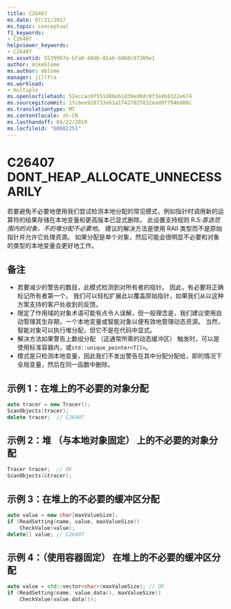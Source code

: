 ```yaml
---
title: C26407
ms.date: 07/21/2017
ms.topic: conceptual
f1_keywords:
- C26407
helpviewer_keywords:
- C26407
ms.assetid: 5539907a-bfa0-40db-82a6-b860c97209e1
author: mikeblome
ms.author: mblome
manager: jillfra
ms.workload:
- multiple
ms.openlocfilehash: 52eccac6f551d88eb1d39ed0dc0f3e4b8122e674
ms.sourcegitcommit: 1fc6ee928733e61a1f42782f832ead9f7946d00c
ms.translationtype: MT
ms.contentlocale: zh-CN
ms.lasthandoff: 04/22/2019
ms.locfileid: "60082251"
---
```

# <a name="c26407-dontheapallocateunnecessarily"></a>C26407 DONT_HEAP_ALLOCATE_UNNECESSARILY
若要避免不必要地使用我们尝试检测本地分配的常见模式，例如指针时调用新的运算符的结果存储在本地变量和更高版本已显式删除。 此设置支持规则 R.5:*首选范围内的对象，不的堆分配不必要地*。 建议的解决方法是使用 RAII 类型而不是原始指针并允许它处理资源。 如果分配是单个对象，然后可能会很明显不必要和对象的类型的本地变量会更好地工作。

## <a name="remarks"></a>备注
- 若要减少的警告的数目，此模式检测到对所有者的指针。 因此，有必要将正确标记所有者第一个。 我们可以轻松扩展此以覆盖原始指针，如果我们从以这种方案支持的客户处收到的反馈。
- 限定了作用域的对象术语可能有点令人误解，但一般理念是，我们建议使用自动管理其生存期，一个本地变量或智能对象以便有效地管理动态资源。 当然，智能对象可以执行堆分配，但它不是在代码中显式。
- 解决方法如果警告上数组分配 （这通常所需的动态缓冲区） 触发时，可以是使用标准容器内，或`std::unique_pointer<T[]>`。
- 模式是只检测本地变量，因此我们不发出警告在其中分配分配给，即的情况下全局变量，然后在同一函数中删除。

## <a name="example-1-unnecessary-object-allocation-on-heap"></a>示例 1：在堆上的不必要的对象分配

```cpp
auto tracer = new Tracer();
ScanObjects(tracer);
delete tracer;  // C26407
```

## <a name="example-2-unnecessary-object-allocation-on-heap-fixed-with-local-object"></a>示例 2：堆 （与本地对象固定） 上的不必要的对象分配

```cpp
Tracer tracer;  // OK
ScanObjects(&tracer);
```

## <a name="example-3-unnecessary-buffer-allocation-on-heap"></a>示例 3：在堆上的不必要的缓冲区分配

```cpp
auto value = new char[maxValueSize];
if (ReadSetting(name, value, maxValueSize))
    CheckValue(value);
delete[] value; // C26407
```

## <a name="example-4-unnecessary-buffer-allocation-on-the-heap-fixed-with-container"></a>示例 4：（使用容器固定） 在堆上的不必要的缓冲区分配

```cpp
auto value = std::vector<char>(maxValueSize); // OK
if (ReadSetting(name, value.data(), maxValueSize))
    CheckValue(value.data());
```
